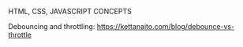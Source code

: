 HTML, CSS, JAVASCRIPT CONCEPTS

Debouncing and throttling: https://kettanaito.com/blog/debounce-vs-throttle